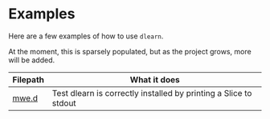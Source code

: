 # Examples

Here are a few examples of how to use `dlearn`.

At the moment, this is sparsely populated, but as the project grows, more will be added.

| Filepath | What it does |
|---|---|
| [mwe.d](mwe.d) | Test dlearn is correctly installed by printing a Slice to stdout |

